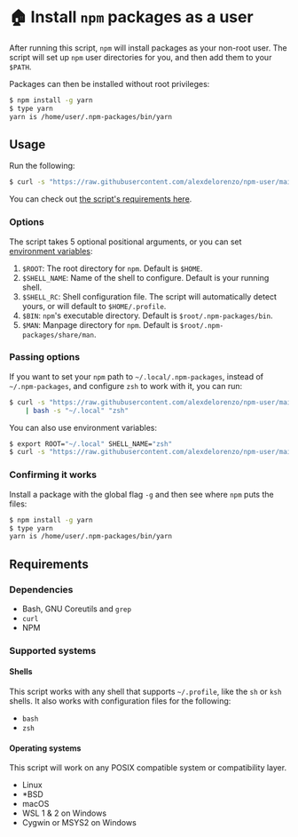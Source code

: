 # 🏠 Install `npm` packages as a user
After running this script, `npm` will install packages as your non-root user. The script will set up `npm` user directories for you, and then add them to your `$PATH`.

Packages can then be installed without root privileges:
```bash
$ npm install -g yarn
$ type yarn
yarn is /home/user/.npm-packages/bin/yarn
```

## Usage
Run the following:
```bash
$ curl -s "https://raw.githubusercontent.com/alexdelorenzo/npm-user/main/npm-user.sh" | bash
```

You can check out [the script's requirements here](#requirements).

### Options
The script takes 5 optional positional arguments, or you can set [environment variables](https://en.wikipedia.org/wiki/Environment_variable):
  1. `$ROOT`: The root directory for `npm`. Default is `$HOME`.
  2. `$SHELL_NAME`: Name of the shell to configure. Default is your running shell.
  3. `$SHELL_RC`: Shell configuration file. The script will automatically detect yours, or will default to `$HOME/.profile`.
  4. `$BIN`: `npm`'s executable directory. Default is `$root/.npm-packages/bin`.
  5. `$MAN`: Manpage directory for `npm`. Default is `$root/.npm-packages/share/man`.

### Passing options
If you want to set your `npm` path to `~/.local/.npm-packages`, instead of `~/.npm-packages`, and configure `zsh` to work with it, you can run:
```bash
$ curl -s "https://raw.githubusercontent.com/alexdelorenzo/npm-user/main/npm-user.sh" \
    | bash -s "~/.local" "zsh"
```

You can also use environment variables:
```bash
$ export ROOT="~/.local" SHELL_NAME="zsh"
$ curl -s "https://raw.githubusercontent.com/alexdelorenzo/npm-user/main/npm-user.sh" | bash
```

### Confirming it works
Install a package with the global flag `-g` and then see where `npm` puts the files:
```bash
$ npm install -g yarn
$ type yarn
yarn is /home/user/.npm-packages/bin/yarn
```

## Requirements
### Dependencies

- Bash, GNU Coreutils and `grep`
- `curl`
- NPM

### Supported systems
#### Shells
This script works with any shell that supports `~/.profile`, like the `sh` or `ksh` shells. It also works with configuration files for the following:

 - `bash`
 - `zsh`

#### Operating systems
This script will work on any POSIX compatible system or compatibility layer.

 - Linux
 - \*BSD
 - macOS
 - WSL 1 & 2 on Windows
 - Cygwin or MSYS2 on Windows
